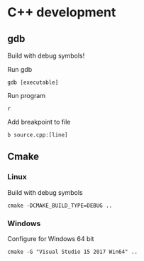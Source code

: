 # C++ development

## gdb

Build with debug symbols!

Run gdb

    gdb [executable]

Run program

    r

Add breakpoint to file

    b source.cpp:[line]


## Cmake

### Linux

Build with debug symbols
    
    cmake -DCMAKE_BUILD_TYPE=DEBUG ..

### Windows

Configure for Windows 64 bit

    cmake -G "Visual Studio 15 2017 Win64" ..
